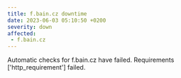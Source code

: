 ```yaml
---
title: f.bain.cz downtime
date: 2023-06-03 05:10:50 +0200
severity: down
affected:
 - f.bain.cz
---
```

Automatic checks for f.bain.cz have failed. Requirements ['http_requirement'] failed.
